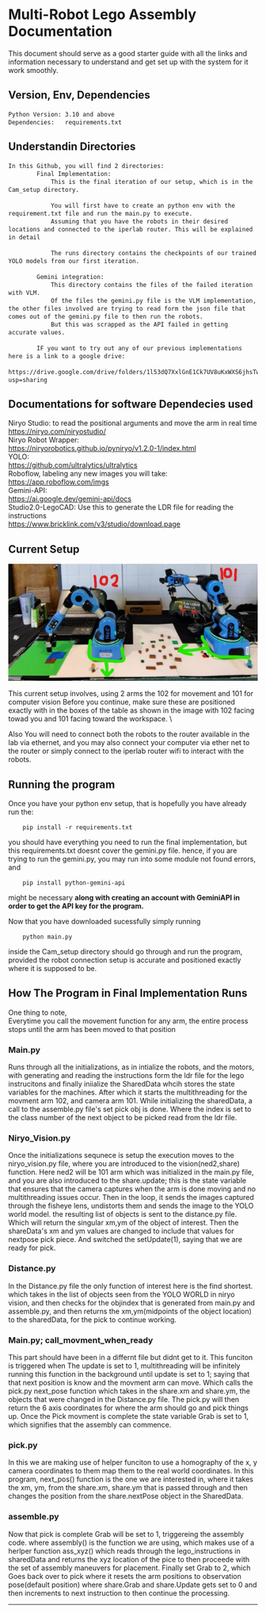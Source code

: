 # Multi-Robot Lego Assembly Documentation
This document should serve as a good starter guide with all the links and information necessary to understand and get set up with the system for it work smoothly.

## Version, Env, Dependencies
    Python Version: 3.10 and above
    Dependencies:   requirements.txt

## Understandin Directories
```
In this Github, you will find 2 directories:
        Final Implementation:
            This is the final iteration of our setup, which is in the Cam_setup directory.
    
            You will first have to create an python env with the requirement.txt file and run the main.py to execute.
            Assuming that you have the robots in their desired locations and connected to the iperlab router. This will be explained in detail
    
            The runs directory contains the checkpoints of our trained YOLO models from our first iteration.
    
        Gemini integration: 
            This directory contains the files of the failed iteration with VLM.
            Of the files the gemini.py file is the VLM implementation, the other files involved are trying to read form the json file that comes out of the gemini.py file to then run the robots. 
            But this was scrapped as the API failed in getting accurate values. 
    
        IF you want to try out any of our previous implementations here is a link to a google drive:
            https://drive.google.com/drive/folders/1l53dQ7XxlGnE1Ck7UV8uKxWXS6jhsTwl?usp=sharing
```


## Documentations for software Dependecies used
Niryo Studio:   to read the positional arguments and move the arm in real time\
    https://niryo.com/niryostudio/    \
Niryo Robot Wrapper: \
    https://niryorobotics.github.io/pyniryo/v1.2.0-1/index.html   \
YOLO:\
    https://github.com/ultralytics/ultralytics  \
Roboflow, labeling any new images you will take:  \
    https://app.roboflow.com/imgs   \
Gemini-API:          \
    https://ai.google.dev/gemini-api/docs    \
Studio2.0-LegoCAD:    Use this to generate the LDR file for reading the instructions\
    https://www.bricklink.com/v3/studio/download.page
       
  
## Current Setup
![find the image in img.jpg](img.jpg)

This current setup involves, using 2 arms the 102 for movement and 101 for computer vision
Before you continue, make sure these are positioned exactly with in the boxes of the table as shown in the image with 102 facing towad you and 101 facing toward the workspace. \

Also You will need to connect both the robots to the router available in the lab via ethernet, and you may also connect your computer via ether net to the router or simply connect to the iperlab router wifi to interact with the robots. 

## Running the program

Once you have your python env setup, that is hopefully you have already run the:
```
    pip install -r requirements.txt
```
you should have everything you need to run the final implementation, but this requirements.txt doesnt cover the gemini.py file.
hence, if you are trying to run the gemini.py, you may run into some module not found errors, and 
```
    pip install python-gemini-api
```
might be necessary **along with creating an account with GeminiAPI in order to get the API key for the program.** 

Now that you have downloaded sucessfully 
simply running
```
    python main.py
```
inside the Cam_setup directory should go through and run the program, provided the robot connection setup is accurate and positioned exactly where it is supposed to be. 

## How The Program in Final Implementation Runs
One thing to note,\
    Everytime you call the movement function for any arm, the entire process stops until the arm has been moved to that position
### Main.py
Runs through all the initializations, as in intialize the robots, and the motors, with generating and reading the instructions form the ldr file for the lego instrucitons and finally iniialize the SharedData whcih stores the state variables for the machines. After which it starts the multithreading for the movment arm 102, and camera arm 101.
While initializing the sharedData, a call to the assemble.py file's set pick obj is done. Where the index is set to the class number of the next object to be picked read from the ldr file. 

### Niryo_Vision.py
Once the initializations sequnece is setup the execution moves to the niryo_vision.py file, where you are introduced to the vision(ned2,share) function. Here ned2 will be 101 arm which was initialized in the main.py file, 
and you are also introduced to the 
    share.update; this is the state variable that ensures that the camera captures when the arm is done moving and no multithreading issues occur.
Then in the loop, it sends the images captured through the fisheye lens, undistorts them and sends the image to the YOLO world model. 
the resulting list of objects is sent to the distance.py file. Which will return the singular xm,ym of the object of interest. 
Then the shareData's xm and ym values are changed to include that values for nextpose pick piece. 
And switched the setUpdate(1), saying that we are ready for pick. 

### Distance.py
In the Distance.py file the only function of interest here is the find shortest. 
which takes in the list of objects seen from the YOLO WORLD in niryo vision, and then checks for the objindex that is generated from main.py and assemble.py, and then returns the xm,ym(midpoints of the object location) to the sharedData, for the pick to continue working.  

### Main.py; call_movment_when_ready
This part should have been in a differnt file but didnt get to it. 
This funciton is triggered when The update is set to 1, multithreading will be infinitely running this function in the background until update is set to 1; saying that that next position is know and the movment arm can move. Which calls the pick.py next_pose function which takes in the share.xm and share.ym, the objects that were changed in the Distance.py file. The pick.py will then return the 6 axis coordinates for where the arm should go and pick things up. Once the Pick movment is complete the state variable Grab is set to 1, which signifies that the assembly can commence. 

### pick.py
In this we are making use of helper funciton to use a homography of the x, y camera coordinates to them map them to the real world coordinates. In this program, next_pos() function is the one we are interested in, where it takes the xm, ym, from the share.xm, share.ym that is passed through and then changes the position from the share.nextPose object in the SharedData. 

### assemble.py
Now that pick is complete Grab will be set to 1, triggereing the assembly code. where assembly() is the function we are using, which makes use of a herlper function ass_xyz() which reads through the lego_instructions in sharedData and returns the xyz location of the pice to then proceede with the set of assembly maneuvers for placement. Finally set Grab to 2, which Goes back over to pick where it resets the arm positions to observation pose(default position) where share.Grab and share.Update gets set to 0 and then increments to next instruction to then continue the processing. 

-----------------------------------------------------------------------------